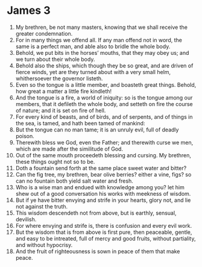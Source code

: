 ﻿# James 3
1. My brethren, be not many masters, knowing that we shall receive the greater condemnation. 
2. For in many things we offend all. If any man offend not in word, the same is a perfect man, and able also to bridle the whole body. 
3. Behold, we put bits in the horses’ mouths, that they may obey us; and we turn about their whole body. 
4. Behold also the ships, which though they be so great, and are driven of fierce winds, yet are they turned about with a very small helm, whithersoever the governor listeth. 
5. Even so the tongue is a little member, and boasteth great things. Behold, how great a matter a little fire kindleth! 
6. And the tongue is a fire, a world of iniquity: so is the tongue among our members, that it defileth the whole body, and setteth on fire the course of nature; and it is set on fire of hell. 
7. For every kind of beasts, and of birds, and of serpents, and of things in the sea, is tamed, and hath been tamed of mankind: 
8. But the tongue can no man tame; it is an unruly evil, full of deadly poison. 
9. Therewith bless we God, even the Father; and therewith curse we men, which are made after the similitude of God. 
10. Out of the same mouth proceedeth blessing and cursing. My brethren, these things ought not so to be. 
11. Doth a fountain send forth at the same place sweet water and bitter? 
12. Can the fig tree, my brethren, bear olive berries? either a vine, figs? so can no fountain both yield salt water and fresh. 
13. Who is a wise man and endued with knowledge among you? let him shew out of a good conversation his works with meekness of wisdom. 
14. But if ye have bitter envying and strife in your hearts, glory not, and lie not against the truth. 
15. This wisdom descendeth not from above, but is earthly, sensual, devilish. 
16. For where envying and strife is, there is confusion and every evil work. 
17. But the wisdom that is from above is first pure, then peaceable, gentle, and easy to be intreated, full of mercy and good fruits, without partiality, and without hypocrisy. 
18. And the fruit of righteousness is sown in peace of them that make peace. 
